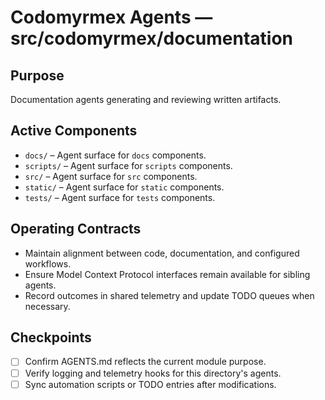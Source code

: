 # Codomyrmex Agents — src/codomyrmex/documentation

## Purpose
Documentation agents generating and reviewing written artifacts.

## Active Components
- `docs/` – Agent surface for `docs` components.
- `scripts/` – Agent surface for `scripts` components.
- `src/` – Agent surface for `src` components.
- `static/` – Agent surface for `static` components.
- `tests/` – Agent surface for `tests` components.

## Operating Contracts
- Maintain alignment between code, documentation, and configured workflows.
- Ensure Model Context Protocol interfaces remain available for sibling agents.
- Record outcomes in shared telemetry and update TODO queues when necessary.

## Checkpoints
- [ ] Confirm AGENTS.md reflects the current module purpose.
- [ ] Verify logging and telemetry hooks for this directory's agents.
- [ ] Sync automation scripts or TODO entries after modifications.
